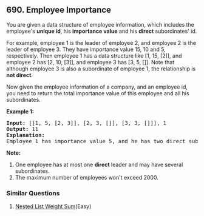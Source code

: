 ## 690. Employee Importance

<p>You are given a data structure of employee information, which includes the employee's <b>unique id</b>, his <b>importance value</b> and his <b>direct</b> subordinates' id. </p>

<p>For example, employee 1 is the leader of employee 2, and employee 2 is the leader of employee 3. They have importance value 15, 10 and 5, respectively. Then employee 1 has a data structure like [1, 15, [2]], and employee 2 has [2, 10, [3]], and employee 3 has [3, 5, []]. Note that although employee 3 is also a subordinate of employee 1, the relationship is <b>not direct</b>.</p>

<p>Now given the employee information of a company, and an employee id, you need to return the total importance value of this employee and all his subordinates.</p>

<p><b>Example 1:</b><br/>
<pre>
<b>Input:</b> [[1, 5, [2, 3]], [2, 3, []], [3, 3, []]], 1
<b>Output:</b> 11
<b>Explanation:</b>
Employee 1 has importance value 5, and he has two direct subordinates: employee 2 and employee 3. They both have importance value 3. So the total importance value of employee 1 is 5 + 3 + 3 = 11.
</pre>
</p>

<p><b>Note:</b><br>
<ol>
<li>One employee has at most one <b>direct</b> leader and may have several subordinates.</li>
<li>The maximum number of employees won't exceed 2000.</li>
</ol>
</p>

### Similar Questions
  1. [Nested List Weight Sum](https://github.com/openset/leetcode/tree/master/solution/nested-list-weight-sum)(Easy)
